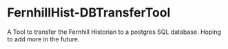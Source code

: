 # FernhillHist-DBTransferTool
A Tool to transfer the Fernhill Historian to a postgres SQL database. Hoping to add more in the future.
